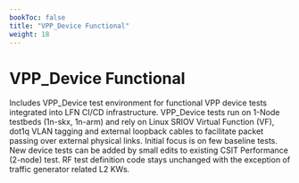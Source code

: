 ```yaml
---
bookToc: false
title: "VPP_Device Functional"
weight: 18
---
```


# VPP_Device Functional

Includes VPP_Device test environment for functional VPP
device tests integrated into LFN CI/CD infrastructure. VPP_Device tests
run on 1-Node testbeds (1n-skx, 1n-arm) and rely on Linux SRIOV Virtual
Function (VF), dot1q VLAN tagging and external loopback cables to
facilitate packet passing over external physical links. Initial focus is
on few baseline tests. New device tests can be added by small edits
to existing CSIT Performance (2-node) test. RF test definition code
stays unchanged with the exception of traffic generator related L2 KWs.
